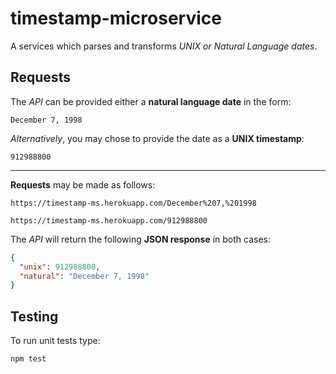 # timestamp-microservice
A services which parses and transforms *UNIX or Natural Language dates*.



## Requests

The _API_ can be provided either a **natural language date** in the form: 

`December 7, 1998`

_Alternatively_, you may chose to provide the date as a **UNIX timestamp**:

`912988800`

___

**Requests** may be made as follows:

`https://timestamp-ms.herokuapp.com/December%207,%201998`

`https://timestamp-ms.herokuapp.com/912988800`

The *API* will return the following **JSON response** in both cases:

```json
{
  "unix": 912988800,
  "natural": "December 7, 1998"
}
```


## Testing

To run unit tests type:

`npm test`

